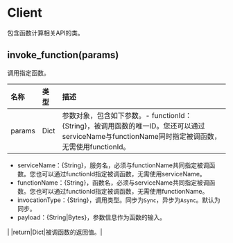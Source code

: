# Client

包含函数计算相关API的类。

## invoke\_function\(params\) <a id="section_wxc_xjd_kfb .section"></a>

调用指定函数。

| 名称 | 类型 | 描述 |
| :--- | :--- | :--- |
| params | Dict | 参数对象，包含如下参数。-   functionId：{String}，被调用函数的唯一ID。您还可以通过serviceName与functionName同时指定被调函数，无需使用functionId。 |

* serviceName：{String}，服务名，必须与functionName共同指定被调函数。您也可以通过functionId指定被调函数，无需使用serviceName。
* functionName：{String}，函数名，必须与serviceName共同指定被调函数。您也可以通过functionId指定被调函数，无需使用functionName。
* invocationType：{String}，调用类型。同步为`Sync`，异步为`Async`。默认为同步。
* payload：{String\|Bytes}，参数信息作为函数的输入。

\| \|return\|Dict\|被调函数的返回值。\|

